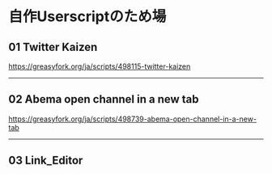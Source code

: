# 自作Userscriptのため場

## 01 Twitter Kaizen

https://greasyfork.org/ja/scripts/498115-twitter-kaizen

---

## 02 Abema open channel in a new tab

https://greasyfork.org/ja/scripts/498739-abema-open-channel-in-a-new-tab

---

## 03 Link_Editor

<!-- https://greasyfork.org/ja/scripts/498739-abema-open-channel-in-a-new-tab -->
